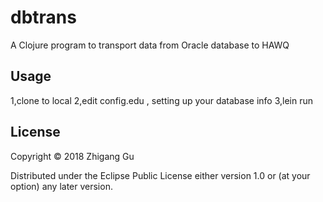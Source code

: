 # dbtrans

A Clojure program to transport data from Oracle database to HAWQ

## Usage

1,clone to local
2,edit config.edu , setting up your database info
3,lein run

## License

Copyright © 2018 Zhigang Gu

Distributed under the Eclipse Public License either version 1.0 or (at
your option) any later version.
